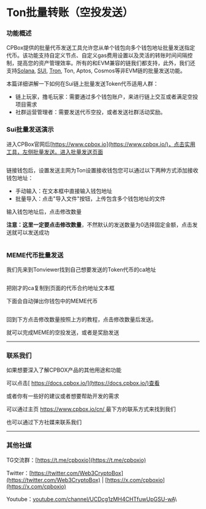 # Ton批量转账（空投发送）

### 功能概述 <a href="#gong-neng-gai-shu" id="gong-neng-gai-shu"></a>

CPBox提供的批量代币发送工具允许您从单个钱包向多个钱包地址批量发送指定代币。该功能支持自定义节点、自定义gas费用设置以及灵活的转账时间间隔控制，提高您的资产管理效率。所有的和EVM兼容的链我们都支持，此外，我们还支持[Solana](https://www.cpbox.io/cn/solana/batch/send), [SUI](https://www.cpbox.io/cn/sui/batch-send-token), [Tron](https://www.cpbox.io/cn/tron/batch-send-token), Ton, Aptos, Cosmos等非EVM链的批量发送功能。

本篇详细讲解一下如何在Sui链上批量发送Token代币适用人群：

* 链上玩家，撸毛玩家：需要通过多个钱包账户，来进行链上交互或者满足空投项目需求
* 社群运营管理者：需要发送代币空投，或者发送社群活动奖励。

### Sui批量发送演示 <a href="#sui-pi-liang-fa-song-yan-shi" id="sui-pi-liang-fa-song-yan-shi"></a>

进入CPBox官网后[https://www.cpbox.io](https://www.cpbox.io/)，点击实用工具，左侧批量发送。进入批量发送页面

<figure><img src="../../../en/.gitbook/assets/image%20(59).png" alt=""><figcaption></figcaption></figure>

链接钱包后，设置发送主网为Ton设置接收钱包您可以通过以下两种方式添加接收钱包地址：

* 手动输入：在文本框中直接输入钱包地址
* 批量导入：点击"导入文件"按钮，上传包含多个钱包地址的文件

输入钱包地址后，点击修改数量

**注意：这里一定要点击修改数量**，不然默认的发送数量为0选择固定金额，点击发送就可以发送成功

<figure><img src="../../../en/.gitbook/assets/image%20(60).png" alt=""><figcaption></figcaption></figure>

### MEME代币批量发送 <a href="#meme-dai-bi-pi-liang-fa-song" id="meme-dai-bi-pi-liang-fa-song"></a>

我们先来到Tonviewer找到自己想要发送的Token代币的ca地址

<figure><img src="../../../en/.gitbook/assets/image%20(61).png" alt=""><figcaption></figcaption></figure>

把刚才的ca复制到页面的代币合约地址文本框

下面会自动弹出你钱包中的MEME代币

<figure><img src="../../../en/.gitbook/assets/image%20(62).png" alt=""><figcaption></figcaption></figure>

回到下方点击修改数量按照上方的教程，点击修改数量后发送。

就可以完成MEME的空投发送，或者是奖励发送

***

### 联系我们

如果想要深入了解CPBOX产品的其他用途和功能

可以点击[ https://docs.cpbox.io/](https://docs.cpbox.io/)查看

或者你有一些好的建议或者想要帮助开发的需求

可以通过主页 [https://www.cpbox.io/cn/ ](https://www.cpbox.io/cn/)最下方的联系方式来找到我们

也可以通过下方社媒来联系我们

***

### 其他社媒

TG交流群：[https://t.me/cpboxio](https://t.me/cpboxio)

Twitter：[https://twitter.com/Web3CryptoBox](https://twitter.com/Web3CryptoBox) | [https://x.com/cpboxio](https://x.com/cpboxio)

Youtube：[youtube.com/channel/UCDcg1zMH4CHTfuwUpGSU-wA](../../solana-gong-ju/solana-yi-jian-fa-bi.md)\\
